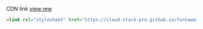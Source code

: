 CDN link [view rew](/pro.min.css)
``` html
<link rel="stylesheet" href="https://cloud-stack-pro.github.io/fontawesome/pro.min.css"/>
```
